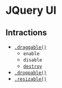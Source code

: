 # JQuery UI
## Intractions
- [`.draggable()`](drag.html)
    - `enable`
    - `disable`
    - [`destroy`](drop.html)
- [`.droppable()`](drop.html)
- [`.resizable()`](resize.html)
